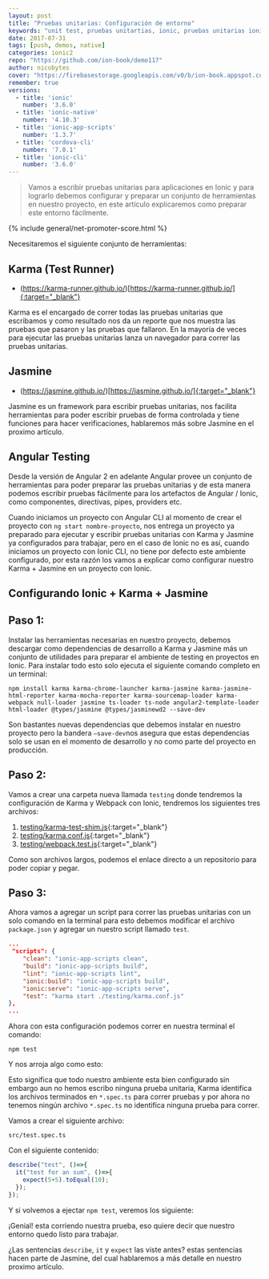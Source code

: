 ```yaml
---
layout: post
title: "Pruebas unitarias: Configuración de entorno"
keywords: "unit test, pruebas unitartias, ionic, pruebas unitarias ionic, webpack"
date: 2017-07-31
tags: [push, demos, native]
categories: ionic2
repo: "https://github.com/ion-book/demo117"
author: nicobytes
cover: "https://firebasestorage.googleapis.com/v0/b/ion-book.appspot.com/o/posts%2F2017-07-31-unit-test-config-ionic%2Fpruebas%20unitarias%20en%20ionic..jpg?alt=media&token=a069bdd7-160b-49fd-a0c6-91a72ffa45d9"
remember: true
versions:
  - title: 'ionic'
    number: '3.6.0'
  - title: 'ionic-native'
    number: '4.10.3'
  - title: 'ionic-app-scripts'
    number: '1.3.7'
  - title: 'cordova-cli'
    number: '7.0.1'
  - title: 'ionic-cli'
    number: '3.6.0'
---
```


> Vamos a escribir pruebas unitarias para aplicaciones en Ionic y para lograrlo debemos configurar y preparar un conjunto de herramientas en nuestro proyecto, en este artículo explicaremos como preparar este entorno fácilmente.
<!--summary-->

<amp-img width="1024" height="512" layout="responsive" src="https://firebasestorage.googleapis.com/v0/b/ion-book.appspot.com/o/posts%2F2017-07-31-unit-test-config-ionic%2Fpruebas%20unitarias%20en%20ionic..jpg?alt=media&token=a069bdd7-160b-49fd-a0c6-91a72ffa45d9"></amp-img>

{% include general/net-promoter-score.html %}

Necesitaremos el siguiente conjunto de herramientas:

## Karma (Test Runner)

- (https://karma-runner.github.io/)[https://karma-runner.github.io/]{:target="_blank"}

Karma es el encargado de correr todas las pruebas unitarias que escribamos y como resultado nos da un reporte que nos muestra las pruebas que pasaron y las pruebas que fallaron. En la mayoría de veces para ejecutar las pruebas unitarias lanza un navegador para correr las pruebas unitarias.

## Jasmine

- (https://jasmine.github.io/)[https://jasmine.github.io/]{:target="_blank"}

Jasmine es un framework para escribir pruebas unitarias, nos facilita herramientas para poder escribir pruebas de forma controlada y tiene funciones para hacer verificaciones, hablaremos más sobre Jasmine en el proximo artículo.

## Angular Testing

Desde la versión de Angular 2 en adelante Angular provee un conjunto de herramientas para poder preparar las pruebas unitarias y de esta manera podemos escribir pruebas fácilmente para los artefactos de Angular / Ionic, como componentes, directivas, pipes, providers etc.


Cuando iniciamos un proyecto con Angular CLI al momento de crear el proyecto con `ng start nombre-proyecto`, nos entrega un proyecto ya preparado para ejecutar y escribir pruebas unitarias con Karma y Jasmine ya configurados para trabajar, pero en el caso de Ionic no es así, cuando iniciamos un proyecto con Ionic CLI, no tiene por defecto este ambiente configurado, por esta razón los vamos a explicar como configurar nuestro Karma + Jasmine en un proyecto con Ionic.

## Configurando Ionic + Karma + Jasmine

## Paso 1:

Instalar las herramientas necesarias en nuestro proyecto, debemos descargar como dependencias de desarrollo a Karma y Jasmine más un conjunto de utilidades para preparar el ambiente de testing en proyectos en Ionic. Para instalar todo esto solo ejecuta el siguiente comando completo en un terminal:

```
npm install karma karma-chrome-launcher karma-jasmine karma-jasmine-html-reporter karma-mocha-reporter karma-sourcemap-loader karma-webpack null-loader jasmine ts-loader ts-node angular2-template-loader html-loader @types/jasmine @types/jasminewd2 --save-dev
```

Son bastantes nuevas dependencias que debemos instalar en nuestro proyecto pero la bandera `—save-dev`nos asegura que estas dependencias solo se usan en el momento de desarrollo y no como parte del proyecto en producción.

## Paso 2:

Vamos a crear una carpeta nueva llamada `testing` donde tendremos la configuración de Karma y Webpack con Ionic, tendremos los siguientes tres archivos:

1. [testing/karma-test-shim.js](https://github.com/ion-book/demo117/blob/master/testing/karma-test-shim.js){:target="_blank"}
1. [testing/karma.conf.js](https://github.com/ion-book/demo117/blob/master/testing/karma.conf.js){:target="_blank"}
1. [testing/webpack.test.js](https://github.com/ion-book/demo117/blob/master/testing/webpack.test.js){:target="_blank"}

Como son archivos largos, podemos el enlace directo a un repositorio para poder copiar y pegar.

## Paso 3:

Ahora vamos a agregar un script para correr las pruebas unitarias con un solo comando en la terminal para esto debemos modificar el archivo `package.json` y agregar un nuestro script llamado `test`.

```json
...
 "scripts": {
    "clean": "ionic-app-scripts clean",
    "build": "ionic-app-scripts build",
    "lint": "ionic-app-scripts lint",
    "ionic:build": "ionic-app-scripts build",
    "ionic:serve": "ionic-app-scripts serve",
    "test": "karma start ./testing/karma.conf.js"
},
...
```

Ahora con esta configuración podemos correr en nuestra terminal el comando:

```
npm test
```

Y nos arroja algo como esto:

<amp-img width="1279" height="532" layout="responsive" src="https://firebasestorage.googleapis.com/v0/b/ion-book.appspot.com/o/posts%2F2017-07-31-unit-test-config-ionic%2FScreen%20Shot%202017-08-01%20at%209.08.10%20PM.png?alt=media&token=54531d68-acac-497e-9891-681778025d68"></amp-img>

Esto significa que todo nuestro ambiente esta bien configurado sin embargo aun no hemos escribo ninguna prueba unitaria, Karma identifica los archivos terminados en `*.spec.ts` para correr pruebas y por ahora no tenemos ningún archivo `*.spec.ts` no identifica ninguna prueba para correr.

Vamos a crear el siguiente archivo:

`src/test.spec.ts`

Con el siguiente contenido:


```ts
describe("test", ()=>{
  it("test for an sum", ()=>{
    expect(5+5).toEqual(10);
  });
});
```

Y si volvemos a ejectar `npm test`, veremos los siguiente:

<amp-img width="1278" height="602" layout="responsive" src="https://firebasestorage.googleapis.com/v0/b/ion-book.appspot.com/o/posts%2F2017-07-31-unit-test-config-ionic%2FScreen%20Shot%202017-08-01%20at%209.14.55%20PM.png?alt=media&token=157204cb-a0d1-42e5-a59a-95131d24f1a1"></amp-img>

¡Genial! esta corriendo nuestra prueba, eso quiere decir que nuestro entorno quedo listo para trabajar.

¿Las sentencias `describe`, `it` y `expect` las viste antes?
estas sentencias hacen parte de Jasmine, del cual hablaremos a más detalle en nuestro proximo artículo.